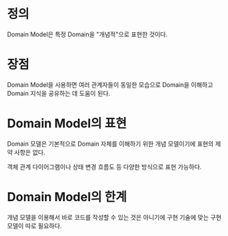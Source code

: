 # 정의

Domain Model은 특정 Domain을 "개념적"으로 표현한 것이다.

# 장점

Domain Model을 사용하면 여러 관계자들이 동일한 모습으로 Domain을 이해하고 Domain 지식을 공유하는 데 도움이 된다.

# Domain Model의 표현

Domain 모델은 기본적으로 Domain 자체를 이해하기 위한 개념 모델이기에 표현의 제약 사항은 없다.

객체 관계 다이어그램이나 상태 변경 흐름도 등 다양한 방식으로 표현 가능하다.

# Domain Model의 한계

개념 모델을 이용해서 바로 코드를 작성할 수 있는 것은 아니기에 구현 기술에 맞는 구현 모델이 따로 필요하다.